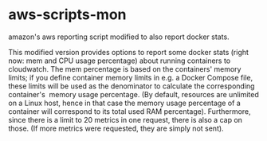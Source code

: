 # aws-scripts-mon
amazon's aws reporting script modified to also report docker stats.

This modified version provides options to report some docker stats (right now: mem and CPU usage percentage) about running containers to cloudwatch. The mem percentage is based on the containers' memory limits; if you define container memory limits in e.g. a Docker Compose file, these limits will be used as the denominator to calculate the corresponding container's  memory usage percentage. (By default, resources are unlimited on a Linux host, hence in that case the memory usage percentage of a container will correspond to its total used RAM percentage). 
Furthermore, since there is a limit to 20 metrics in one request, there is also a cap on those. (If more metrics were requested, they are simply not sent).
